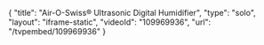 {
    "title": "Air-O-Swiss&reg; Ultrasonic Digital Humidifier",
    "type": "solo",
    "layout": "iframe-static",
    "videoId": "109969936",
    "url": "\/tvpembed\/109969936"
}